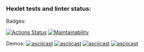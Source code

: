 ### Hexlet tests and linter status:
Badges:

[![Actions Status](https://github.com/random-men/python-project-49/workflows/hexlet-check/badge.svg)](https://github.com/random-men/python-project-49/actions)
[![Maintainability](https://api.codeclimate.com/v1/badges/0163c62caee654b5962e/maintainability)](https://codeclimate.com/github/random-men/python-project-49/maintainability)

Demos:
[![asciicast](https://asciinema.org/a/Snc1GhgdCLxyt10MmxhMV806J.svg)](https://asciinema.org/a/Snc1GhgdCLxyt10MmxhMV806J)
[![asciicast](https://asciinema.org/a/Z9siri10rz4slMOM65DEC4b0X.svg)](https://asciinema.org/a/Z9siri10rz4slMOM65DEC4b0X)
[![asciicast](https://asciinema.org/a/l0f3LblOBpPXtdrUpUN1p0bDN.svg)](https://asciinema.org/a/l0f3LblOBpPXtdrUpUN1p0bDN)
[![asciicast](https://asciinema.org/a/XlAOrme9w4W8WVhUxp5dDCEwD.svg)](https://asciinema.org/a/XlAOrme9w4W8WVhUxp5dDCEwD)